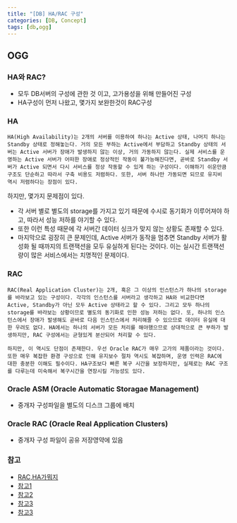 ```yaml
---
title: "[DB] HA/RAC 구성"
categories: [DB, Concept]
tags: [db,ogg]
---
```



## OGG

### HA와 RAC?
- 모두 DB서버의 구성에 관한 것 이고, 고가용성을 위해 만들어진 구성
- HA구성이 먼저 나왔고, 몇가지 보완한것이 RAC구성

### HA
```
HA(High Availability)는 2개의 서버를 이용하여 하나는 Active 상태, 나머지 하나는 Standby 상태로 정해놓는다. 거의 모든 부하는 Active에서 부담하고 Standby 상태의 서버는 Active 서버가 장애가 발생하지 않는 이상, 거의 가동하지 않는다. 실제 서비스를 운영하는 Active 서버가 어떠한 장애로 정상적인 작동이 불가능해진다면, 곧바로 Standby 서버가 Active 되면서 다시 서비스를 정상 작동할 수 있게 하는 구성이다. 이해하기 쉬운만큼 구조도 단순하고 따라서 구축 비용도 저렴하다. 또한, 서버 하나만 가동되면 되므로 유지비 역시 저렴하다는 장점이 있다.
```

하지만, 몇가지 문제점이 있다.
-  각 서버 별로 별도의 storage를 가지고 있기 때문에 수시로 동기화가 이루어져야 하고, 따라서 성능 저하를 야기할 수 있다. 
- 또한 이런 특성 때문에 각 서버간 데이터 싱크가 맞지 않는 상황도 존재할 수 있다. 
- 마지막으로 굉장히 큰 문제인데, Active 서버가 동작을 멈추면 Standby 서버가 활성화 될 때까지의 트랜잭션을 모두 유실하게 된다는 것이다. 이는 실시간 트랜잭션량이 많은 서비스에서는 치명적인 문제이다.

### RAC
```
RAC(Real Application Cluster)는 2개, 혹은 그 이상의 인스턴스가 하나의 storage를 바라보고 있는 구성이다. 각각의 인스턴스를 서버라고 생각하고 HA와 비교한다면 Active, Standby가 아닌 모두 Active 상태라고 할 수 있다. 그리고 모두 하나의 storage를 바라보는 상황이므로 별도의 동기화로 인한 성능 저하는 없다. 또, 하나의 인스턴스에서 장애가 발생해도 곧바로 다음 인스턴스에서 처리해줄 수 있으므로 데이터 유실에 대한 우려도 없다. HA에서는 하나의 서버가 모든 처리를 해야했으므로 상대적으로 큰 부하가 발생하지만, RAC 구성에서는 균형있게 분산되어 처리할 수 있다.

하지만, 이 역시도 단점이 존재한다. 우선 Oracle RAC가 매우 고가의 제품이라는 것이다. 또한 매우 복잡한 환경 구성으로 인해 유지보수 절차 역시도 복잡하며, 운영 인력은 RAC에 대한 충분한 이해도 필수이다. HA구조보다 빠른 복구 시간을 보장하지만, 실제로는 RAC 구조를 다루는데 미숙해서 복구시간을 연장시킬 가능성도 있다.
```

### Oracle ASM (Oracle Automatic Storagae Management)
- 중개자 구성파일을 별도의 디스크 그룹에 배치

### Oracle RAC (Oracle Real Application Clusters)
- 중개자 구성 파일이 공유 저장영약에 있음

### 참고
- [RAC,HA가뭐지](https://greatepig.tistory.com/14)
- [참고1](https://sksstar.tistory.com/63)
- [참고2](http://blog.naver.com/PostView.nhn?blogId=dark009&logNo=150171352412)
- [참고3](http://www.dator.co.kr/dataworld/textyle/42729)
- [참고3]( https://codelib.tistory.com/23)



